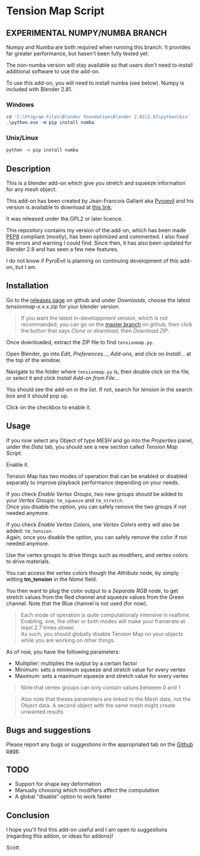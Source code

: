 # Tension Map Script

## EXPERIMENTAL NUMPY/NUMBA BRANCH

Numpy and Numba are both required when running this branch.
It provides far greater performance, but hasen't been fully tested yet.

The non-numba version will stay available so that users don't need to install additional software to use the add-on.

To use this add-on, you will need to install numba (see below). Numpy is included with Blender 2.81.

### Windows

```powershell
cd 'C:\Program Files\Blender Foundation\Blender 2.81\2.81\python\bin'
.\python.exe -m pip install numba
```

### Unix/Linux

```bash
python -m pip install numba
```

## Description

This is a blender add-on which give you stretch and squeeze information for any mesh object.

This add-on has been created by Jean-Francois Gallant aka [Pyroevil](https://pyroevil.com/) and his version is available to download at [this link](https://pyroevil.com/tensionmap-download/).

It was released under the GPL2 or later licence.

This repository contains my version of the add-on, which has been made [PEP8](https://www.python.org/dev/peps/pep-0008/) compliant (mostly), has been optimized and commented. I also fixed the errors and warning I could find.
Since then, it has also been updated for Blender 2.8 and has seen a few new features.

I do not know if PyroEvil is planning on continuing development of this add-on, but I am.


## Installation

Go to the [releases page](https://github.com/ScottishCyclops/tensionmap/releases) on github and under *Downloads*, choose the latest *tensionmap-x.x.x.zip* for your blender version.

> If you want the latest in-developpment version, which is not recommanded, you can go on the [master branch](https://github.com/ScottishCyclops/tensionmap/tree/master) on github, then click the button that says *Clone or download*, then *Download ZIP*.

Once downloaded, extract the ZIP file to find `tensionmap.py`.

Open Blender, go into *Edit*, *Preferences...*, *Add-ons*, and click on *Install...* at the top of the window.

Navigate to the folder where `tensionmap.py` is, then double click on the file, or select it and click *Install Add-on from File...*

You should see the add-on in the list. If not, search for *tension* in the search box and it should pop up.

Click on the checkbox to enable it.


## Usage

If you now select any Object of type *MESH* and go into the *Properties* panel, under the *Data* tab, you should see a new section called *Tension Map Script*.

Enable it.

Tension Map has two modes of operation that can be enabled or disabled separatly to improve playback performance depending on your needs.

If you check *Enable Vertex Groups*, two new groups should be added to your *Vertex Groups*: `tm_squeeze` and `tm_stretch`.<br />
Once you disable the option, you can safely remove the two groups if not needed anymore.

If you check *Enable Vertex Colors*, one *Vertex Colors* entry will also be added: `tm_tension`.<br />
Again, once you disable the option, you can safely remove the color if not needed anymore.


Use the vertex groups to drive things such as modifiers, and vertex colors to drive materials.

You can access the vertex colors though the *Attribute* node, by simply witting **tm_tension** in the *Name* field.

You then want to plug the color output to a *Separate RGB* node, to get stretch values from the Red channel and squeeze values from the Green channel. Note that the Blue channel is not used (for now).

> Each mode of operation is quite computationaly intensive in realtime. Enabling, one, the other or both modes will make your framerate at least 2.7 times slower.<br />
> As such, you should globally disable Tension Map on your objects while you are working on other things.

As of now, you have the following parameters:
- Multiplier: multiplies the output by a certain factor
- Minimum: sets a minimum squeeze and stretch value for every vertex
- Maximum: sets a maximum squeeze and stretch value for every vertex

> Note that vertex groups can only contain values between 0 and 1

> Also note that theses parameters are linked to the Mesh data, not the Object data. A second object with the same mesh might create unwanted results


## Bugs and suggestions

Please report any bugs or suggestions in the appropriated tab on the [Github page](https://github.com/ScottishCyclops/tensionmap/issues).


## TODO

- Support for shape key deformation
- Manually choosing which modifiers affect the computation
- A global "disable" option to work faster


## Conclusion

I hope you'll find this add-on useful and I am open to suggestions (regarding this addon, or ideas for addons)!

Scott
